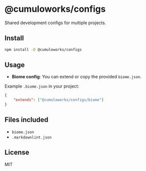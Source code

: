 # @cumuloworks/configs

Shared development configs for multiple projects.

## Install

```bash
npm install -D @cumuloworks/configs
```

## Usage

- **Biome config**: You can extend or copy the provided `biome.json`.

Example `.biome.json` in your project:

```json
{
    "extends": ["@cumuloworks/configs/biome"]
}
```

## Files included

- `biome.json`
- `.markdownlint.json`

## License

MIT
